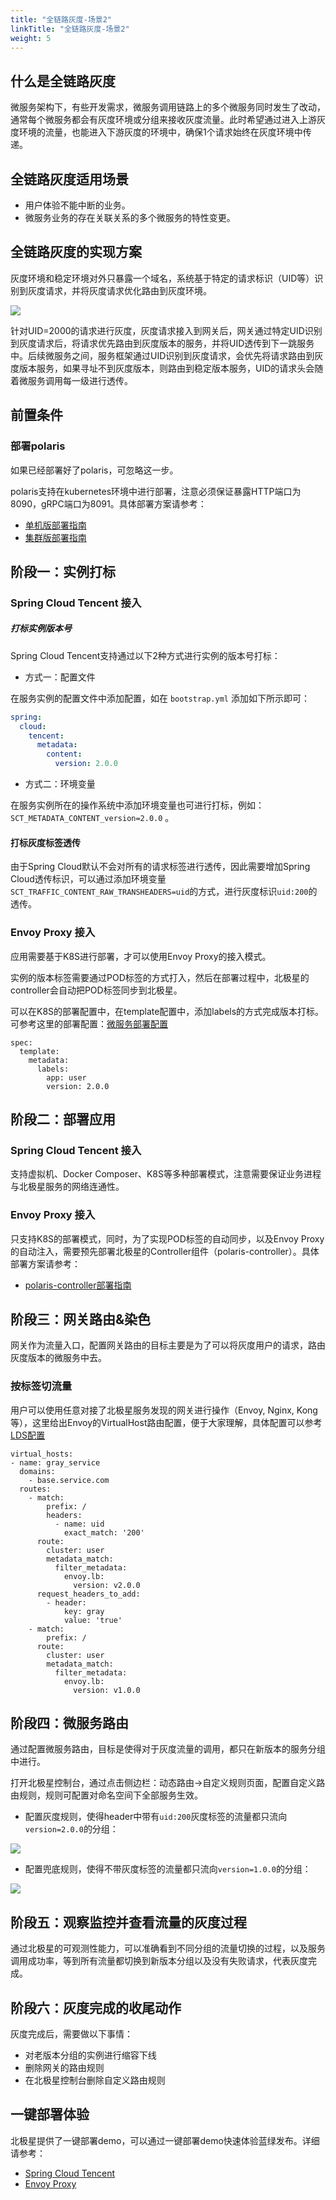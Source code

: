 ```yaml
---
title: "全链路灰度-场景2"
linkTitle: "全链路灰度-场景2"
weight: 5
---
```


## 什么是全链路灰度

微服务架构下，有些开发需求，微服务调用链路上的多个微服务同时发生了改动，通常每个微服务都会有灰度环境或分组来接收灰度流量。此时希望通过进入上游灰度环境的流量，也能进入下游灰度的环境中，确保1个请求始终在灰度环境中传递。

## 全链路灰度适用场景

- 用户体验不能中断的业务。
- 微服务业务的存在关联关系的多个微服务的特性变更。

## 全链路灰度的实现方案

灰度环境和稳定环境对外只暴露一个域名，系统基于特定的请求标识（UID等）识别到灰度请求，并将灰度请求优化路由到灰度环境。

![](../图片/全链路灰度2/示意图.png)

针对UID=2000的请求进行灰度，灰度请求接入到网关后，网关通过特定UID识别到灰度请求后，将请求优先路由到灰度版本的服务，并将UID透传到下一跳服务中。后续微服务之间，服务框架通过UID识别到灰度请求，会优先将请求路由到灰度版本服务，如果寻址不到灰度版本，则路由到稳定版本服务，UID的请求头会随着微服务调用每一级进行透传。

## 前置条件

### 部署polaris

如果已经部署好了polaris，可忽略这一步。

polaris支持在kubernetes环境中进行部署，注意必须保证暴露HTTP端口为8090，gRPC端口为8091。具体部署方案请参考：

- [单机版部署指南](https://polarismesh.cn/zh/doc/%E5%BF%AB%E9%80%9F%E5%85%A5%E9%97%A8/%E5%AE%89%E8%A3%85%E6%9C%8D%E5%8A%A1%E7%AB%AF/%E5%AE%89%E8%A3%85%E5%8D%95%E6%9C%BA%E7%89%88.html#kubernetes-%E5%AE%89%E8%A3%85)
- [集群版部署指南](https://polarismesh.cn/zh/doc/%E5%BF%AB%E9%80%9F%E5%85%A5%E9%97%A8/%E5%AE%89%E8%A3%85%E6%9C%8D%E5%8A%A1%E7%AB%AF/%E5%AE%89%E8%A3%85%E9%9B%86%E7%BE%A4%E7%89%88.html#%E9%83%A8%E7%BD%B2%E5%9C%A8kubernetes)

## 阶段一：实例打标

### Spring Cloud Tencent 接入

##### 打标实例版本号

Spring Cloud Tencent支持通过以下2种方式进行实例的版本号打标：

- 方式一：配置文件

在服务实例的配置文件中添加配置，如在 `bootstrap.yml` 添加如下所示即可：

```yml
spring:
  cloud:
    tencent:
      metadata:
        content:
          version: 2.0.0
```

- 方式二：环境变量

在服务实例所在的操作系统中添加环境变量也可进行打标，例如：`SCT_METADATA_CONTENT_version=2.0.0` 。

#### 打标灰度标签透传

由于Spring Cloud默认不会对所有的请求标签进行透传，因此需要增加Spring Cloud透传标识，可以通过添加环境变量```SCT_TRAFFIC_CONTENT_RAW_TRANSHEADERS=uid```的方式，进行灰度标识```uid:200```的透传。

### Envoy Proxy 接入

应用需要基于K8S进行部署，才可以使用Envoy Proxy的接入模式。

实例的版本标签需要通过POD标签的方式打入，然后在部署过程中，北极星的controller会自动把POD标签同步到北极星。

可以在K8S的部署配置中，在template配置中，添加labels的方式完成版本打标。可参考这里的部署配置：[微服务部署配置](https://github.com/polarismesh/examples/blob/main/servicemesh/gray-releasing/blue-green-releasing/k8s/05-microservices.yaml)

```
spec:
  template:
    metadata:
      labels:
        app: user
        version: 2.0.0
```

## 阶段二：部署应用

### Spring Cloud Tencent 接入

支持虚拟机、Docker Composer、K8S等多种部署模式，注意需要保证业务进程与北极星服务的网络连通性。

### Envoy Proxy 接入

只支持K8S的部署模式，同时，为了实现POD标签的自动同步，以及Envoy Proxy的自动注入，需要预先部署北极星的Controller组件（polaris-controller）。具体部署方案请参考：

- [polaris-controller部署指南](https://polarismesh.cn/zh/doc/%E5%BF%AB%E9%80%9F%E5%85%A5%E9%97%A8/%E5%AE%89%E8%A3%85%E6%9C%8D%E5%8A%A1%E7%AB%AF/%E5%AE%89%E8%A3%85%E5%8C%97%E6%9E%81%E6%98%9Fcontroller.html#%E5%8C%97%E6%9E%81%E6%98%9Fcontroller%E5%AE%89%E8%A3%85)

## 阶段三：网关路由&染色

网关作为流量入口，配置网关路由的目标主要是为了可以将灰度用户的请求，路由灰度版本的微服务中去。

### 按标签切流量

用户可以使用任意对接了北极星服务发现的网关进行操作（Envoy, Nginx, Kong等），这里给出Envoy的VirtualHost路由配置，便于大家理解，具体配置可以参考[LDS配置](https://github.com/polarismesh/examples/blob/main/grayreleasing/spring-cloud-tencent/gray-chain-releasing-senario-2/k8s/02-envoy-config.yaml)

```
virtual_hosts:
- name: gray_service
  domains:
	- base.service.com
  routes:
	- match:
		prefix: /
		headers:
		  - name: uid
			exact_match: '200'
	  route:
		cluster: user
		metadata_match:
		  filter_metadata:
			envoy.lb:
			  version: v2.0.0
	  request_headers_to_add:
		- header:
			key: gray
			value: 'true'
	- match:
		prefix: /
	  route:
		cluster: user
		metadata_match:
		  filter_metadata:
			envoy.lb:
			  version: v1.0.0     
```

## 阶段四：微服务路由

通过配置微服务路由，目标是使得对于灰度流量的调用，都只在新版本的服务分组中进行。

打开北极星控制台，通过点击侧边栏：动态路由->自定义规则页面，配置自定义路由规则，规则可配置对命名空间下全部服务生效。

- 配置灰度规则，使得header中带有```uid:200```灰度标签的流量都只流向```version=2.0.0```的分组：

![](../图片/全链路灰度2/路由规则.png)

- 配置兜底规则，使得不带灰度标签的流量都只流向```version=1.0.0```的分组：

![](../图片/全链路灰度2/兜底规则.png)

## 阶段五：观察监控并查看流量的灰度过程

通过北极星的可观测性能力，可以准确看到不同分组的流量切换的过程，以及服务调用成功率，等到所有流量都切换到新版本分组以及没有失败请求，代表灰度完成。

## 阶段六：灰度完成的收尾动作

灰度完成后，需要做以下事情：

- 对老版本分组的实例进行缩容下线
- 删除网关的路由规则
- 在北极星控制台删除自定义路由规则

## 一键部署体验

北极星提供了一键部署demo，可以通过一键部署demo快速体验蓝绿发布。详细请参考：

- [Spring Cloud Tencent](https://github.com/polarismesh/examples/tree/main/grayreleasing/spring-cloud-tencent/gray-chain-releasing-senario-2/k8s)
- [Envoy Proxy](https://github.com/polarismesh/examples/tree/main/grayreleasing/envoyproxy/gray-chain-releasing-senario-2/k8s)
